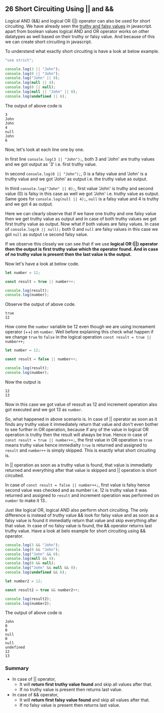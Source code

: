## 26 Short Circuiting Using || and &&

Logical AND (&&) and logical OR (||) operator can also be used for short circuiting. We have already seen the [truthy and falsy values](https://github.com/Akhil-Selukar/Complete-JavaScript-Notes/blob/master/08-Truthy%20and%20falsy%20values/README.md) in javascript. apart from boolean values logical AND and OR operator works on other datatypes as well based on their truthy or falsy value. And because of this we can create short circuiting in javascript.

To understand what exactly short circuiting is have a look at below example.

```javascript
"use strict";

console.log(3 || "John");
console.log(0 || "John");
console.log("John" || 0);
console.log(null || 4);
console.log(0 || null);
console.log(null || "John" || 0);
console.log(undefined || 6);
```

The output of above code is

```
3
John
John
4
null
John
6
```

Now, let's look at each line one by one.

In first line `console.log(3 || "John");`, both 3 and 'John' are truthy values and we got output as '3' i.e. first truthy value.

In second `console.log(0 || "John");`, 0 is a falsy value and 'John' is a truthy value and we got 'John' as output i.e. the truthy value as output.

In third `console.log("John" || 0);`, first value 'John' is truthy and second value (0) is falsy in this case as well we got 'John' i.e. truthy value as output. Same goes for `console.log(null || 4);`, `null` is a falsy value and 4 is truthy and we got 4 as output.

Here we can clearly observe that if we have one truthy and one falsy value then we get truthy value as output and in case of both truthy values we get first truthy value as output. Now what if both values are falsy values. In case of `console.log(0 || null);` both 0 and `null` are falsy values in this case we got `null` as output i.e second falsy value.

If we observe this closely we can see that if we use <b>logical OR (||) operator then the output is first truthy value which the operator found. And in case of no truthy value is present then the last value is the output.</b>

Now let's have a look at below code.

```javascript
let number = 12;

const result = true || number++;

console.log(result);
console.log(number);
```

Observe the output of above code.

```
true
12
```

How come the `number` variable be 12 even though we are using increament operator (++) on `number`. Well before explaining this check what happen if we change `true` to `false` in the logical operation `const result = true || number++;`

```javascript
let number = 12;

const result = false || number++;

console.log(result);
console.log(number);
```

Now the output is

```
12
13
```

Now in this case we got value of ressult as 12 and increment operation also got executed and we got 13 as `number`.

So, what happened in above scenario is. In case of || operator as soon as it finds any truthy value it immediately return that value and don't even bother to see further in OR operation, because if any of the value in logical OR operation is truthy then the result will always be true. Hence in case of `const result = true || number++;`, the first value in OR operation is `true` means truthy value hence immedialty `true` is returned and assigned to `result` and `number++` is simply skipped. This is exactly what short circuiting is.

In || operation as soon as a truthy value is found, that value is immediatly returned and everything after that value is skipped and || operation is short circuited.

In case of `const result = false || number++;`, first value is falsy hence second value was checked and as number i.e. 12 is truthy value it was returned and assigned to `result` and increment operation was performed on `number` to make it 13..

Just like logical OR, logical AND also perform short circuiting. The only difference is instead of truthy value && look for falsy value and as soon as a falsy value is found it immediatly return that value and skip everything after that value. In case of no falsy value is found, the && operator returns last truthy value. Have a look at belo example for short circuiting using && operator.

```javascript
console.log(3 && "John");
console.log(0 && "John");
console.log("John" && 0);
console.log(null && 4);
console.log(0 && null);
console.log("John" && null && 0);
console.log(undefined && 6);

let number2 = 12;

const result2 = true && number2++;

console.log(result2);
console.log(number2);
```

The output of above code is

```
John
0
0
null
0
null
undefined
12
13
```

### Summary

- In case of || operator,
  - It will <b>return first truthy value found</b> and skip all values after that.
  - If no truthy value is present then returns last value.
- In case of && operator,
  - It will <b>return first falsy value found</b> and skip all values after that.
  - If no falsy value is present then returns last value.
